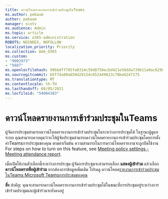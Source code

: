 ```yaml
---
title: ดาวน์โหลดรายงานการเข้าร่วมประชุมในTeams
ms.author: pebaum
author: pebaum
manager: scotv
ms.audience: Admin
ms.topic: article
ms.service: o365-administration
ROBOTS: NOINDEX, NOFOLLOW
localization_priority: Priority
ms.collection: Adm_O365
ms.custom:
- "9002973"
- "5687"
ms.openlocfilehash: 99bbdff705fa0314c59d8750ecbd421e58dda739b11a0ac6298e15aa03fd8e47
ms.sourcegitcommit: b5f7da89a650d2915dc652449623c78be6247175
ms.translationtype: MT
ms.contentlocale: th-TH
ms.lasthandoff: 08/05/2021
ms.locfileid: "54004383"
---
```

# <a name="download-attendance-reports-in-teams"></a>ดาวน์โหลดรายงานการเข้าร่วมประชุมในTeams

ผู้จัดการประชุมสามารถดาวน์โหลดรายงานการเข้าร่วมประชุมในระหว่างการประชุมได้ ในฐานะผู้ดูแลระบบ คุณสามารถควบคุมว่าจะให้ผู้จัดประชุมสามารถดาวน์โหลดรายงานการเข้าร่วมประชุมโดยการตั้งค่าTeamsการประชุมของคุณ ตามค่าเริ่มต้น ความสามารถในการดาวน์โหลดรายงานจะถูกปิดใช้งาน For steps on how to turn on this feature, see  [Meeting policy settings - Meeting attendance report](https://docs.microsoft.com/microsoftteams/meeting-policies-in-teams#meeting-policy-settings---meeting-attendance-report).

เมื่อเปิดใช้งานตัวเลือกนี้ระหว่างการประชุม ผู้จัดการประชุมจะสามารถเลือก **แสดงผู้เข้าร่วม** แล้วเลือก **ดาวน์โหลดรายชื่อผู้เข้าร่วม** หากต้องการข้อมูลเพิ่มเติม โปรดดู ดาวน์โหลด[รายงานการเข้าร่วมประชุมในTeams Microsoft Teams](https://support.office.com/article/download-attendance-reports-in-teams-ae7cf170-530c-47d3-84c1-3aedac74d310)[การประชุมของคุณ](https://docs.microsoft.com/microsoftteams/teams-analytics-and-reports/meeting-attendance-report)

**สิ่ง** สําคัญ: คุณจะสามารถดาวน์โหลดรายงานการเข้าร่วมประชุมได้ในขณะที่การประชุมอยู่ระหว่างการเข้าร่วมประชุมและผู้เข้าร่วมจะยังคงอยู่